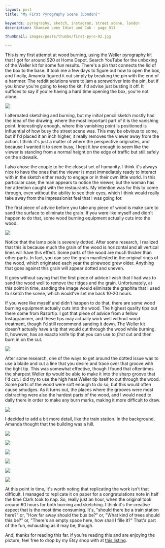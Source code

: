 ```yaml
---
layout: post
title: "My First Pyrography Scene (London)"

keywords: pyrography, sketch, instagram, street scene, london
description: Shamsee Lone Idiot and Cub - page 013

thumbnail: images/posts/thumbs/first-pyro-02.jpg

---
```


This is my first attempt at wood burning, using the Weller pyrography kit that I got for around $20 at Home Depot. Search YouTube for the unboxing of the Weller kit for some fun results. There's a pin that connects the lid of the box to the base. It took me a few days to figure out how to open the box, and finally, Amanda figured it out simply by breaking the pin with the end of a hammer. The reddit solutions were to jam a screwdriver into the pin, but if you know you're going to keep the kit, I'd advise just busting it off. It suffices to say if you're having a hard time opening the box, you're not alone.

![](https://images-na.ssl-images-amazon.com/images/I/41sRDJAkd9L._AC_SX355_.jpg)

I alternated sketching and burning, but my initial pencil sketch mostly had the idea of the drawing, where the most important part of it is the vanishing point. Interestingly enough, where this vanishing point is positioned is influential of how busy the street scene was. This may be obvious to some, but if I'd placed it an inch higher, it really removes the viewer away from the action. I think it's just a matter of where the perspective originates, and because I wanted it to seem busy, I kept it low enough to seem like the viewer is standing from a normal height on the edge of traffic but still safely on the sidewalk. 

I also chose the couple to be the closest set of humanity. I think it's always nice to have the ones that the viewer is most immediately ready to interact with in the sketch either ready to engage or in their own little world. In this particular case, the man appears to notice the viewer, but the woman has her attention caught with the restaurants. My intention was for this to come through, even without the ability to see their eyes, which I think would really take away from the impressionist feel that I was going for.


The first piece of advice before you take any piece of wood is make sure to sand the surface to eliminate the grain. If you were like myself and didn't happen to do that, some wood burning equipment actually cuts into the wood.

![](/galleria/images/first-pyro-01.jpg)

Notice that the lamp pole is severely dotted. After some research, I realized that this is because much the grain of the wood is horizontal and all vertical lines will have this effect. Some parts of the wood are much thicker than other parts. In fact, you can see the grain manifested in the original rings of the wood, which originated each year the pinewood grew older. Anything that goes against this grain will appear dotted and uneven.

It goes without saying that the first piece of advice I wish that I had was to sand the wood well to remove the ridges and the grain. Unfortunately, at this point in time, sanding the image would eliminate the graphite that I used to sketch the scene, which would've set me back 10-20 hours.

If you were like myself and didn't happen to do that, there are some wood burning equipment actually cuts into the wood. The highest quality tips out there come from Razortip. I got that piece of advice from a fellow Instagrammer, and these tips may actually work well without wood treatment, though I'd still recommend sanding it down. The Weller kit doesn't actually have a tip that would cut through the wood while burning. It, however, has an exacto knife tip that you can use to *first* cut and then burn in on the cut.

![](/galleria/images/posts/first-pyro-02.jpg)

After some research, one of the ways to get around the dotted issue was to use a blade and cut a line that you desire and trace over that groove with the tight tip. This was somewhat effective, though I found that oftentimes the sharpest Weller tip would be able to make it into the sharp groove that I'd cut. I did try to use the high heat Weller tip itself to cut through the wood. Some parts of the wood were soft enough to do so, but this would often cause smudges. As it turns out, the places where the grooves were most distracting were also the hardest parts of the wood, and I would need to dally there in order to make any burn marks, making it more difficult to draw.

![](/galleria/images/posts/first-pyro-03.jpg)

I decided to add a bit more detail, like the train station. In the background, Amanda thought that the building was a hill.

![](/galleria/images/posts/first-pyro-04.jpg)

![](/galleria/images/posts/first-pyro-05.jpg)

![](/galleria/images/posts/first-pyro-06.jpg)

![](/galleria/images/posts/first-pyro-07.jpg)

![](/galleria/images/posts/first-pyro-08.jpg)

![](/galleria/images/posts/first-pyro-09.jpg)

At this point in time, it's worth noting that replicating the work isn't that difficult. I managed to replicate it on paper for a congratulations note in half the time Clark took to nap. So, really just an hour, when the original took around 60 hours for both burning and sketching. I think it's the creative aspect that is the most time consuming. It's, "should there be a train station here?" or, "How far away should the bus be?" or, "What kind of trees should this be?" or, "There's an empty space here, how shall I fille it?"  That's part of the fun, exhausting as it may be, though.

And, thanks for reading this far. if you're reading this and are enjoying the picture, feel free to drop by my Etsy shop with at [this listing](https://www.etsy.com/listing/1045294647/a-walk-in-london).


